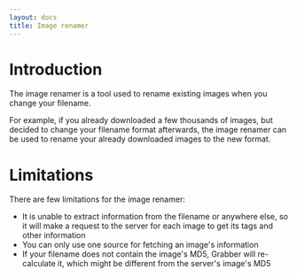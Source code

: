 ```yaml
---
layout: docs
title: Image renamer
---
```




# Introduction

The image renamer is a tool used to rename existing images when you change your filename.

For example, if you already downloaded a few thousands of images, but decided to change your filename format afterwards, the image renamer can be used to rename your already downloaded images to the new format.



# Limitations

There are few limitations for the image renamer:

* It is unable to extract information from the filename or anywhere else, so it will make a request to the server for each image to get its tags and other information
* You can only use one source for fetching an image's information
* If your filename does not contain the image's MD5, Grabber will re-calculate it, which might be different from the server's image's MD5
